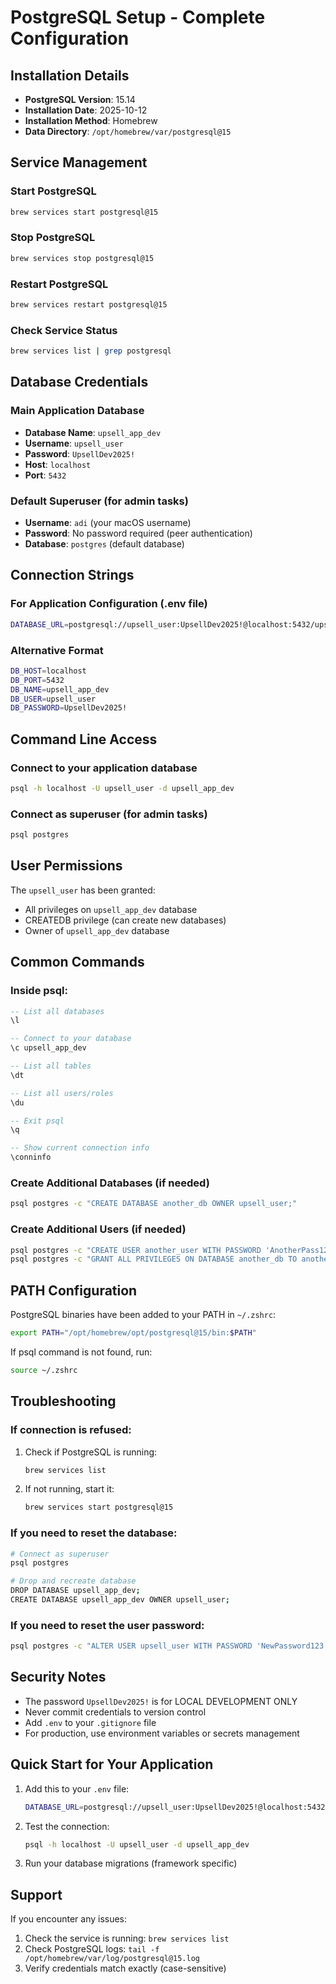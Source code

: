 # PostgreSQL Setup - Complete Configuration

## Installation Details
- **PostgreSQL Version**: 15.14
- **Installation Date**: 2025-10-12
- **Installation Method**: Homebrew
- **Data Directory**: `/opt/homebrew/var/postgresql@15`

## Service Management

### Start PostgreSQL
```bash
brew services start postgresql@15
```

### Stop PostgreSQL
```bash
brew services stop postgresql@15
```

### Restart PostgreSQL
```bash
brew services restart postgresql@15
```

### Check Service Status
```bash
brew services list | grep postgresql
```

## Database Credentials

### Main Application Database
- **Database Name**: `upsell_app_dev`
- **Username**: `upsell_user`
- **Password**: `UpsellDev2025!`
- **Host**: `localhost`
- **Port**: `5432`

### Default Superuser (for admin tasks)
- **Username**: `adi` (your macOS username)
- **Password**: No password required (peer authentication)
- **Database**: `postgres` (default database)

## Connection Strings

### For Application Configuration (.env file)
```bash
DATABASE_URL=postgresql://upsell_user:UpsellDev2025!@localhost:5432/upsell_app_dev
```

### Alternative Format
```bash
DB_HOST=localhost
DB_PORT=5432
DB_NAME=upsell_app_dev
DB_USER=upsell_user
DB_PASSWORD=UpsellDev2025!
```

## Command Line Access

### Connect to your application database
```bash
psql -h localhost -U upsell_user -d upsell_app_dev
```

### Connect as superuser (for admin tasks)
```bash
psql postgres
```

## User Permissions

The `upsell_user` has been granted:
- All privileges on `upsell_app_dev` database
- CREATEDB privilege (can create new databases)
- Owner of `upsell_app_dev` database

## Common Commands

### Inside psql:
```sql
-- List all databases
\l

-- Connect to your database
\c upsell_app_dev

-- List all tables
\dt

-- List all users/roles
\du

-- Exit psql
\q

-- Show current connection info
\conninfo
```

### Create Additional Databases (if needed)
```bash
psql postgres -c "CREATE DATABASE another_db OWNER upsell_user;"
```

### Create Additional Users (if needed)
```bash
psql postgres -c "CREATE USER another_user WITH PASSWORD 'AnotherPass123!';"
psql postgres -c "GRANT ALL PRIVILEGES ON DATABASE another_db TO another_user;"
```

## PATH Configuration

PostgreSQL binaries have been added to your PATH in `~/.zshrc`:
```bash
export PATH="/opt/homebrew/opt/postgresql@15/bin:$PATH"
```

If psql command is not found, run:
```bash
source ~/.zshrc
```

## Troubleshooting

### If connection is refused:
1. Check if PostgreSQL is running:
   ```bash
   brew services list
   ```

2. If not running, start it:
   ```bash
   brew services start postgresql@15
   ```

### If you need to reset the database:
```bash
# Connect as superuser
psql postgres

# Drop and recreate database
DROP DATABASE upsell_app_dev;
CREATE DATABASE upsell_app_dev OWNER upsell_user;
```

### If you need to reset the user password:
```bash
psql postgres -c "ALTER USER upsell_user WITH PASSWORD 'NewPassword123!';"
```

## Security Notes

- The password `UpsellDev2025!` is for LOCAL DEVELOPMENT ONLY
- Never commit credentials to version control
- Add `.env` to your `.gitignore` file
- For production, use environment variables or secrets management

## Quick Start for Your Application

1. Add this to your `.env` file:
   ```bash
   DATABASE_URL=postgresql://upsell_user:UpsellDev2025!@localhost:5432/upsell_app_dev
   ```

2. Test the connection:
   ```bash
   psql -h localhost -U upsell_user -d upsell_app_dev
   ```

3. Run your database migrations (framework specific)

## Support

If you encounter any issues:
1. Check the service is running: `brew services list`
2. Check PostgreSQL logs: `tail -f /opt/homebrew/var/log/postgresql@15.log`
3. Verify credentials match exactly (case-sensitive)

